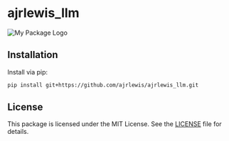 # ajrlewis_llm

![My Package Logo](images/logo.png)

## Installation

Install via pip:

```bash
pip install git+https://github.com/ajrlewis/ajrlewis_llm.git
```

## License

This package is licensed under the MIT License. See the [LICENSE](LICENSE) file for details.
